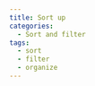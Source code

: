 ```yaml
---
title: Sort up
categories:
  - Sort and filter
tags:
  - sort
  - filter
  - organize
---
```

